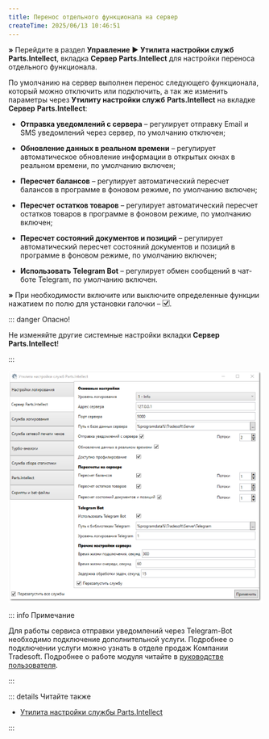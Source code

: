 ```yaml
---
title: Перенос отдельного функционала на сервер
createTime: 2025/06/13 10:46:51
---
```

**»** Перейдите в раздел **Управление** ► **Утилита настройки служб** **Parts.Intellect**, вкладка **Сервер Parts.Intellect** для настройки переноса отдельного функционала.

По умолчанию на сервер выполнен перенос следующего функционала, который можно отключить или подключить, а так же изменить параметры через **Утилиту настройки служб** **Parts.Intellect** на вкладке **Сервер** **Parts.Intellect**:

- **Отправка уведомлений с сервера** – регулирует отправку Email и SMS уведомлений через сервер, по умолчанию отключен;

- **Обновление данных в реальном времени** – регулирует автоматическое обновление информации в открытых окнах в реальном времени, по умолчанию включен;

- **Пересчет балансов** – регулирует автоматический пересчет балансов в программе в фоновом режиме, по умолчанию включен;

- **Пересчет остатков товаров** – регулирует автоматический пересчет остатков товаров в программе в фоновом режиме, по умолчанию включен;

- **Пересчет состояний документов и позиций** – регулирует автоматический пересчет состояний документов и позиций в программе в фоновом режиме, по умолчанию включен;

- **Использовать** **Telegram Bot** – регулирует обмен сообщений в чат-боте Telegram, по умолчанию включен.

**»** При необходимости включите или выключите определенные функции нажатием по полю для установки галочки – ![](../../assets/work/three/280.png).

::: danger Опасно!

Не изменяйте другие системные настройки вкладки **Сервер Parts.Intellect**!

:::

![](../../assets/work/three/281.png)

::: info Примечание

Для работы сервиса отправки уведомлений через Telegram-Bot необходимо подключение дополнительной услуги. Подробнее о подключении услуги можно узнать в отделе продаж Компании Tradesoft. Подробнее о работе модуля читайте в [руководстве пользователя](https://product-doc.tradesoft.ru/ai/telegram/index.htm). 

:::

::: details Читайте также

- [Утилита настройки службы Parts.Intellect](../../specification/upravlenie/utilita_nastrojki_sluzhby_partsintellect.md)

:::